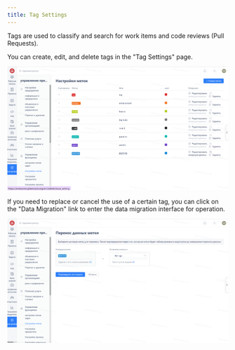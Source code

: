 ```yaml
---
title: Tag Settings
---
```


Tags are used to classify and search for work items and code reviews (Pull Requests).

You can create, edit, and delete tags in the "Tag Settings" page.

![Image Description](assets/image344.png)

If you need to replace or cancel the use of a certain tag, you can click on the "Data Migration" link to enter the data migration interface for operation.

![Image Description](assets/image345.png)